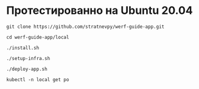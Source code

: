 # Протестированно на Ubuntu 20.04

`git clone https://github.com/stratnevpy/werf-guide-app.git`

`cd werf-guide-app/local`

`./install.sh`

`./setup-infra.sh`

`./deploy-app.sh`

`kubectl -n local get po`